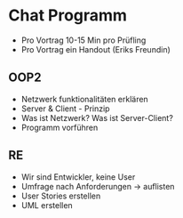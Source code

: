 # Chat Programm

- Pro Vortrag 10-15 Min pro Prüfling
- Pro Vortrag ein Handout (Eriks Freundin)

## OOP2

- Netzwerk funktionalitäten erklären
- Server & Client - Prinzip
- Was ist Netzwerk? Was ist Server-Client?
- Programm vorführen

## RE

- Wir sind Entwickler, keine User
- Umfrage nach Anforderungen -> auflisten
- User Stories erstellen
- UML erstellen
